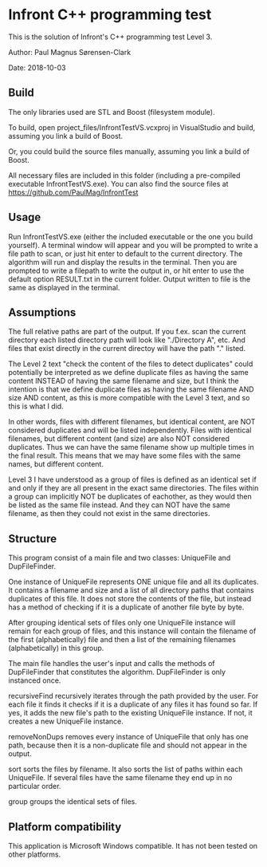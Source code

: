 # Infront C++ programming test

This is the solution of Infront's C++ programming test Level 3.

Author: Paul Magnus Sørensen-Clark

Date: 2018-10-03

## Build

The only libraries used are STL and Boost (filesystem module).

To build, open project_files/InfrontTestVS.vcxproj in VisualStudio and build, assuming you link a build of Boost.

Or, you could build the source files manually, assuming you link a build of Boost.

All necessary files are included in this folder (including a pre-compiled executable InfrontTestVS.exe).
You can also find the source files at 
https://github.com/PaulMag/InfrontTest
 
## Usage

Run InfrontTestVS.exe (either the included executable or the one you build yourself). A terminal window will appear and you will be prompted to write a file path to scan, or just hit enter to default to the current directory. The algorithm will run and display the results in the terminal. Then you are prompted to write a filepath to write the output in, or hit enter to use the default option RESULT.txt in the current folder. Output written to file is the same as displayed in the terminal.

## Assumptions

The full relative paths are part of the output. If you f.ex. scan the current directory each listed directory path will look like "./Directory A", etc. And files that exist directly in the current directoy will have the path "." listed.

The Level 2 text "check the content of the files to detect duplicates" could potentially be interpreted as we define duplicate files as having the same content INSTEAD of having the same filename and size, but I think the intention is that we define duplicate files as having the same filename AND size AND content, as this is more compatible with the Level 3 text, and so this is what I did.

In other words, files with different filenames, but identical content, are NOT considered duplicates and will be listed independently.
Files with identical filenames, but different content (and size) are also NOT considered duplicates.
Thus we can have the same filename show up multiple times in the final result. This means that we may have some files with the same names, but different content.

Level 3 I have understood as a group of files is defined as an identical set if and only if they are all present in the exact same directories. The files within a group can implicitly NOT be duplicates of eachother, as they would then be listed as the same file instead. And they can NOT have the same filename, as then they could not exist in the same directories.

## Structure

This program consist of a main file and two classes: UniqueFile and DupFileFinder.

One instance of UniqueFile represents ONE unique file and all its duplicates.
It contains a filename and size and a list of all directory paths that contains duplicates of this file.
It does not store the contents of the file, but instead has a method of checking if it is a duplicate of another file byte by byte.

After grouping identical sets of files only one UniqueFile instance will remain for each group of files, and this instance will contain the filename of the first (alphabetically) file and then a list of the remaining filenames (alphabetically) in this group.

The main file handles the user's input and calls the methods of DupFileFinder that constitutes the algorithm. DupFileFinder is only instanced once.

recursiveFind recursively iterates through the path provided by the user. For each file it finds it checks if it is a duplicate of any files it has found so far. If yes, it adds the new file's path to the existing UniqueFile instance. If not, it creates a new UniqueFile instance.

removeNonDups removes every instance of UniqueFile that only has one path, because then it is a non-duplicate file and should not appear in the output.

sort sorts the files by filename. It also sorts the list of paths within each UniqueFile.
If several files have the same filename they end up in no particular order.

group groups the identical sets of files.

## Platform compatibility

This application is Microsoft Windows compatible.
It has not been tested on other platforms.
